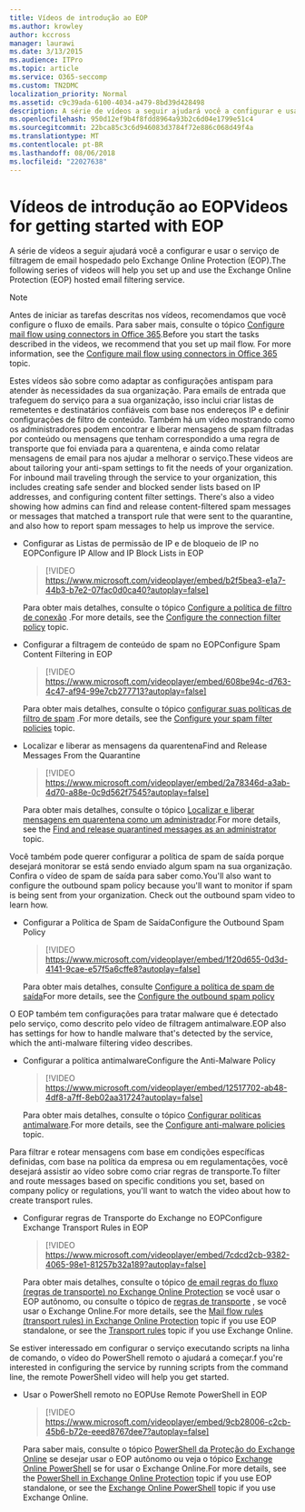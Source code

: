 ```yaml
---
title: Vídeos de introdução ao EOP
ms.author: krowley
author: kccross
manager: laurawi
ms.date: 3/13/2015
ms.audience: ITPro
ms.topic: article
ms.service: O365-seccomp
ms.custom: TN2DMC
localization_priority: Normal
ms.assetid: c9c39ada-6100-4034-a479-8bd39d428498
description: A série de vídeos a seguir ajudará você a configurar e usar o serviço de filtragem de email hospedado pelo Exchange Online Protection (EOP).
ms.openlocfilehash: 950d12ef9b4f8fdd8964a93b2c6d04e1799e51c4
ms.sourcegitcommit: 22bca85c3c6d946083d3784f72e886c068d49f4a
ms.translationtype: MT
ms.contentlocale: pt-BR
ms.lasthandoff: 08/06/2018
ms.locfileid: "22027638"
---
```

# <a name="videos-for-getting-started-with-eop"></a><span data-ttu-id="70ed4-103">Vídeos de introdução ao EOP</span><span class="sxs-lookup"><span data-stu-id="70ed4-103">Videos for getting started with EOP</span></span>

<span data-ttu-id="70ed4-104">A série de vídeos a seguir ajudará você a configurar e usar o serviço de filtragem de email hospedado pelo Exchange Online Protection (EOP).</span><span class="sxs-lookup"><span data-stu-id="70ed4-104">The following series of videos will help you set up and use the Exchange Online Protection (EOP) hosted email filtering service.</span></span>
  
> [!NOTE]
> <span data-ttu-id="70ed4-p101">Antes de iniciar as tarefas descritas nos vídeos, recomendamos que você configure o fluxo de emails. Para saber mais, consulte o tópico [Configure mail flow using connectors in Office 365](http://technet.microsoft.com/library/854b5a50-4462-4836-a092-37e208d29624.aspx).</span><span class="sxs-lookup"><span data-stu-id="70ed4-p101">Before you start the tasks described in the videos, we recommend that you set up mail flow. For more information, see the [Configure mail flow using connectors in Office 365](http://technet.microsoft.com/library/854b5a50-4462-4836-a092-37e208d29624.aspx) topic.</span></span> 
  
<span data-ttu-id="70ed4-p102">Estes vídeos são sobre como adaptar as configurações antispam para atender às necessidades da sua organização. Para emails de entrada que trafeguem do serviço para a sua organização, isso inclui criar listas de remetentes e destinatários confiáveis com base nos endereços IP e definir configurações de filtro de conteúdo. Também há um vídeo mostrando como os administradores podem encontrar e liberar mensagens de spam filtradas por conteúdo ou mensagens que tenham correspondido a uma regra de transporte que foi enviada para a quarentena, e ainda como relatar mensagens de email para nos ajudar a melhorar o serviço.</span><span class="sxs-lookup"><span data-stu-id="70ed4-p102">These videos are about tailoring your anti-spam settings to fit the needs of your organization. For inbound mail traveling through the service to your organization, this includes creating safe sender and blocked sender lists based on IP addresses, and configuring content filter settings. There's also a video showing how admins can find and release content-filtered spam messages or messages that matched a transport rule that were sent to the quarantine, and also how to report spam messages to help us improve the service.</span></span>
  
- <span data-ttu-id="70ed4-110">Configurar as Listas de permissão de IP e de bloqueio de IP no EOP</span><span class="sxs-lookup"><span data-stu-id="70ed4-110">Configure IP Allow and IP Block Lists in EOP</span></span>
    > [!VIDEO https://www.microsoft.com/videoplayer/embed/b2f5bea3-e1a7-44b3-b7e2-07fac0d0ca40?autoplay=false]
  
    <span data-ttu-id="70ed4-111">Para obter mais detalhes, consulte o tópico [Configure a política de filtro de conexão](../configure-the-connection-filter-policy.md) .</span><span class="sxs-lookup"><span data-stu-id="70ed4-111">For more details, see the [Configure the connection filter policy](../configure-the-connection-filter-policy.md) topic.</span></span> 
    
- <span data-ttu-id="70ed4-112">Configurar a filtragem de conteúdo de spam no EOP</span><span class="sxs-lookup"><span data-stu-id="70ed4-112">Configure Spam Content Filtering in EOP</span></span>
    > [!VIDEO https://www.microsoft.com/videoplayer/embed/608be94c-d763-4c47-af94-99e7cb277713?autoplay=false]
  
    <span data-ttu-id="70ed4-113">Para obter mais detalhes, consulte o tópico [configurar suas políticas de filtro de spam](../configure-your-spam-filter-policies.md) .</span><span class="sxs-lookup"><span data-stu-id="70ed4-113">For more details, see the [Configure your spam filter policies](../configure-your-spam-filter-policies.md) topic.</span></span> 
    
- <span data-ttu-id="70ed4-114">Localizar e liberar as mensagens da quarentena</span><span class="sxs-lookup"><span data-stu-id="70ed4-114">Find and Release Messages From the Quarantine</span></span>
    > [!VIDEO https://www.microsoft.com/videoplayer/embed/2a78346d-a3ab-4d70-a88e-0c9d562f7545?autoplay=false]
  
    <span data-ttu-id="70ed4-115">Para obter mais detalhes, consulte o tópico [Localizar e liberar mensagens em quarentena como um administrador](../find-and-release-quarantined-messages-as-an-administrator.md).</span><span class="sxs-lookup"><span data-stu-id="70ed4-115">For more details, see the [Find and release quarantined messages as an administrator](../find-and-release-quarantined-messages-as-an-administrator.md) topic.</span></span> 
    
<span data-ttu-id="70ed4-p103">Você também pode querer configurar a política de spam de saída porque desejará monitorar se está sendo enviado algum spam na sua organização. Confira o vídeo de spam de saída para saber como.</span><span class="sxs-lookup"><span data-stu-id="70ed4-p103">You'll also want to configure the outbound spam policy because you'll want to monitor if spam is being sent from your organization. Check out the outbound spam video to learn how.</span></span>
  
- <span data-ttu-id="70ed4-118">Configurar a Política de Spam de Saída</span><span class="sxs-lookup"><span data-stu-id="70ed4-118">Configure the Outbound Spam Policy</span></span>
    > [!VIDEO https://www.microsoft.com/videoplayer/embed/1f20d655-0d3d-4141-9cae-e57f5a6cffe8?autoplay=false]
  
    <span data-ttu-id="70ed4-119">Para obter mais detalhes, consulte [Configure a política de spam de saída](../configure-the-outbound-spam-policy.md)</span><span class="sxs-lookup"><span data-stu-id="70ed4-119">For more details, see the [Configure the outbound spam policy](../configure-the-outbound-spam-policy.md)</span></span>
    
<span data-ttu-id="70ed4-120">O EOP também tem configurações para tratar malware que é detectado pelo serviço, como descrito pelo vídeo de filtragem antimalware.</span><span class="sxs-lookup"><span data-stu-id="70ed4-120">EOP also has settings for how to handle malware that's detected by the service, which the anti-malware filtering video describes.</span></span>
  
- <span data-ttu-id="70ed4-121">Configurar a política antimalware</span><span class="sxs-lookup"><span data-stu-id="70ed4-121">Configure the Anti-Malware Policy</span></span>
    > [!VIDEO https://www.microsoft.com/videoplayer/embed/12517702-ab48-4df8-a7ff-8eb02aa31724?autoplay=false]
  
    <span data-ttu-id="70ed4-122">Para obter mais detalhes, consulte o tópico [Configurar políticas antimalware](../configure-anti-malware-policies.md).</span><span class="sxs-lookup"><span data-stu-id="70ed4-122">For more details, see the [Configure anti-malware policies](../configure-anti-malware-policies.md) topic.</span></span> 
    
<span data-ttu-id="70ed4-123">Para filtrar e rotear mensagens com base em condições específicas definidas, com base na política da empresa ou em regulamentações, você desejará assistir ao vídeo sobre como criar regras de transporte.</span><span class="sxs-lookup"><span data-stu-id="70ed4-123">To filter and route messages based on specific conditions you set, based on company policy or regulations, you'll want to watch the video about how to create transport rules.</span></span>
  
- <span data-ttu-id="70ed4-124">Configurar regras de Transporte do Exchange no EOP</span><span class="sxs-lookup"><span data-stu-id="70ed4-124">Configure Exchange Transport Rules in EOP</span></span>
    > [!VIDEO https://www.microsoft.com/videoplayer/embed/7cdcd2cb-9382-4065-98e1-81257b32a189?autoplay=false]
  
    <span data-ttu-id="70ed4-125">Para obter mais detalhes, consulte o tópico [de email regras do fluxo (regras de transporte) no Exchange Online Protection](mail-flow-rules-transport-rules-0.md) se você usar o EOP autônomo, ou consulte o tópico de [regras de transporte](http://technet.microsoft.com/library/743bd525-0ca2-426d-b76c-b4a052bc8886.aspx) , se você usar o Exchange Online.</span><span class="sxs-lookup"><span data-stu-id="70ed4-125">For more details, see the [Mail flow rules (transport rules) in Exchange Online Protection](mail-flow-rules-transport-rules-0.md) topic if you use EOP standalone, or see the [Transport rules](http://technet.microsoft.com/library/743bd525-0ca2-426d-b76c-b4a052bc8886.aspx) topic if you use Exchange Online.</span></span> 
    
<span data-ttu-id="70ed4-126">Se estiver interessado em configurar o serviço executando scripts na linha de comando, o vídeo do PowerShell remoto o ajudará a começar.</span><span class="sxs-lookup"><span data-stu-id="70ed4-126">f you're interested in configuring the service by running scripts from the command line, the remote PowerShell video will help you get started.</span></span>
  
- <span data-ttu-id="70ed4-127">Usar o PowerShell remoto no EOP</span><span class="sxs-lookup"><span data-stu-id="70ed4-127">Use Remote PowerShell in EOP</span></span>
    > [!VIDEO https://www.microsoft.com/videoplayer/embed/9cb28006-c2cb-45b6-b72e-eeed8767dee7?autoplay=false]
  
    <span data-ttu-id="70ed4-128">Para saber mais, consulte o tópico [PowerShell da Proteção do Exchange Online](http://technet.microsoft.com/library/f7918a88-774a-405e-945b-bc2f5ee9f748.aspx) se desejar usar o EOP autônomo ou veja o tópico [Exchange Online PowerShell](http://technet.microsoft.com/library/1cb603b0-2961-4afe-b879-b048fe0f64a2.aspx) se for usar o Exchange Online.</span><span class="sxs-lookup"><span data-stu-id="70ed4-128">For more details, see the [PowerShell in Exchange Online Protection](http://technet.microsoft.com/library/f7918a88-774a-405e-945b-bc2f5ee9f748.aspx) topic if you use EOP standalone, or see the [Exchange Online PowerShell](http://technet.microsoft.com/library/1cb603b0-2961-4afe-b879-b048fe0f64a2.aspx) topic if you use Exchange Online.</span></span> 
    

